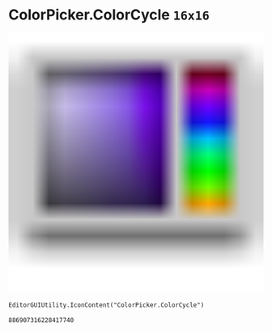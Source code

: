 # ColorPicker.ColorCycle `16x16`
<img src="/img/ColorPicker.ColorCycle.png" width=512 height=512>

``` CSharp
EditorGUIUtility.IconContent("ColorPicker.ColorCycle")
```
```
886907316228417740
```

